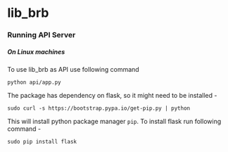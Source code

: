 # lib_brb

### Running API Server
##### On Linux machines
To use lib_brb as API use following command

`python api/app.py`

The package has dependency on flask, so it might need to be installed -

`sudo curl -s https://bootstrap.pypa.io/get-pip.py | python`

This will install python package manager `pip`.
To install flask run following command -

`sudo pip install flask`
